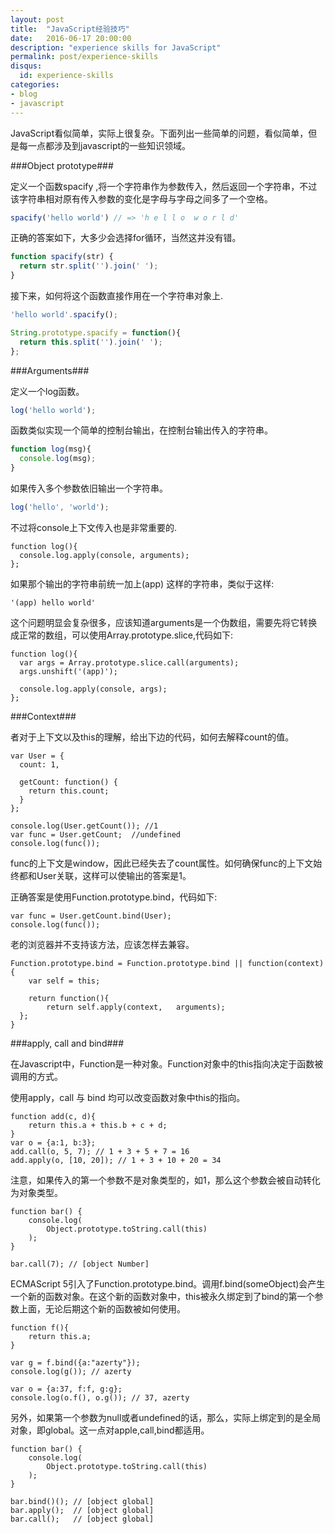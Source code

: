```yaml
---
layout: post
title:  "JavaScript经验技巧"
date:   2016-06-17 20:00:00
description: "experience skills for JavaScript"
permalink: post/experience-skills
disqus:
  id: experience-skills
categories:
- blog
- javascript
---
```


JavaScript看似简单，实际上很复杂。下面列出一些简单的问题，看似简单，但是每一点都涉及到javascript的一些知识领域。<br>

###Object prototype###

定义一个函数spacify ,将一个字符串作为参数传入，然后返回一个字符串，不过该字符串相对原有传入参数的变化是字母与字母之间多了一个空格。<br>

```javascript
spacify('hello world') // => 'h e l l o  w o r l d'  
```

正确的答案如下，大多少会选择for循环，当然这并没有错。<br>

```javascript
function spacify(str) {  
  return str.split('').join(' ');
}
```

接下来，如何将这个函数直接作用在一个字符串对象上.<br>

```javascript
'hello world'.spacify();
```
```javascript
String.prototype.spacify = function(){  
  return this.split('').join(' ');
};
```

###Arguments###

定义一个log函数。<br>

```javascript
log('hello world');
```

函数类似实现一个简单的控制台输出，在控制台输出传入的字符串。

```javascript
function log(msg){  
  console.log(msg);
}
```

如果传入多个参数依旧输出一个字符串。

```javascript
log('hello', 'world');
```

不过将console上下文传入也是非常重要的.<br>

```
function log(){  
  console.log.apply(console, arguments);
};
```

如果那个输出的字符串前统一加上(app) 这样的字符串，类似于这样:<br>

```
'(app) hello world'  
```

这个问题明显会复杂很多，应该知道arguments是一个伪数组，需要先将它转换成正常的数组，可以使用Array.prototype.slice,代码如下:<br>

```
function log(){  
  var args = Array.prototype.slice.call(arguments);
  args.unshift('(app)');

  console.log.apply(console, args);
};
```

###Context###

者对于上下文以及this的理解，给出下边的代码，如何去解释count的值。<br>

```
var User = {  
  count: 1,

  getCount: function() {
    return this.count;
  }
};

console.log(User.getCount()); //1
var func = User.getCount;  //undefined
console.log(func());
```

func的上下文是window，因此已经失去了count属性。如何确保func的上下文始终都和User关联，这样可以使输出的答案是1。<br>

正确答案是使用Function.prototype.bind，代码如下:<br>

```
var func = User.getCount.bind(User);  
console.log(func());  
```

老的浏览器并不支持该方法，应该怎样去兼容。

```
Function.prototype.bind = Function.prototype.bind || function(context) {  
    var self = this;

    return function(){
        return self.apply(context,   arguments);
  };
}
```

###apply, call and bind###

在Javascript中，Function是一种对象。Function对象中的this指向决定于函数被调用的方式。<br>

使用apply，call 与 bind 均可以改变函数对象中this的指向。<br>

```
function add(c, d){
    return this.a + this.b + c + d;
}
var o = {a:1, b:3};
add.call(o, 5, 7); // 1 + 3 + 5 + 7 = 16
add.apply(o, [10, 20]); // 1 + 3 + 10 + 20 = 34
```

注意，如果传入的第一个参数不是对象类型的，如1，那么这个参数会被自动转化为对象类型。<br>

```
function bar() {     
    console.log(
        Object.prototype.toString.call(this)
    );
}

bar.call(7); // [object Number]
```

ECMAScript 5引入了Function.prototype.bind。调用f.bind(someObject)会产生一个新的函数对象。在这个新的函数对象中，this被永久绑定到了bind的第一个参数上面，无论后期这个新的函数被如何使用。<br>

```
function f(){
    return this.a;
}

var g = f.bind({a:"azerty"});
console.log(g()); // azerty

var o = {a:37, f:f, g:g};
console.log(o.f(), o.g()); // 37, azerty
```

另外，如果第一个参数为null或者undefined的话，那么，实际上绑定到的是全局对象，即global。这一点对apple,call,bind都适用。<br>

```
function bar() {     
    console.log(
        Object.prototype.toString.call(this)
    );
}

bar.bind()(); // [object global]
bar.apply();  // [object global]
bar.call();   // [object global]
```
